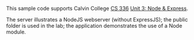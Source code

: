 This sample code supports Calvin College
[CS 336](https://cs.calvin.edu/courses/cs/336/kvlinden)
[Unit 3: Node & Express](https://cs.calvin.edu/courses/cs/336/kvlinden/03node/index.html).

The server illustrates a NodeJS webserver (without ExpressJS);
the public folder is used in the lab;
the application demonstrates the use of a Node module.
